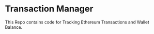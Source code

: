 # Transaction Manager
This Repo contains code for Tracking Ethereum Transactions and Wallet Balance.
